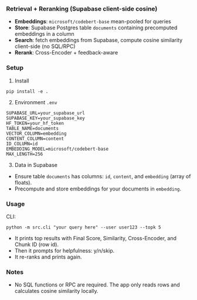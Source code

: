 ### Retrieval + Reranking (Supabase client-side cosine)

- **Embeddings**: `microsoft/codebert-base` mean-pooled for queries
- **Store**: Supabase Postgres table `documents` containing precomputed embeddings in a column
- **Search**: fetch embeddings from Supabase, compute cosine similarity client-side (no SQL/RPC)
- **Rerank**: Cross-Encoder + feedback-aware

### Setup

1) Install
```
pip install -e .
```

2) Environment `.env`
```
SUPABASE_URL=your_supabase_url
SUPABASE_KEY=your_supabase_key
HF_TOKEN=your_hf_token
TABLE_NAME=documents
VECTOR_COLUMN=embedding
CONTENT_COLUMN=content
ID_COLUMN=id
EMBEDDING_MODEL=microsoft/codebert-base
MAX_LENGTH=256
```

3) Data in Supabase
- Ensure table `documents` has columns: `id`, `content`, and `embedding` (array of floats).
- Precompute and store embeddings for your documents in `embedding`.

### Usage

CLI:
```
python -m src.cli "your query here" --user user123 --topk 5
```
- It prints top results with Final Score, Similarity, Cross-Encoder, and Chunk ID (row id).
- Then it prompts for helpfulness: y/n/skip.
- It re-ranks and prints again.

### Notes
- No SQL functions or RPC are required. The app only reads rows and calculates cosine similarity locally.
